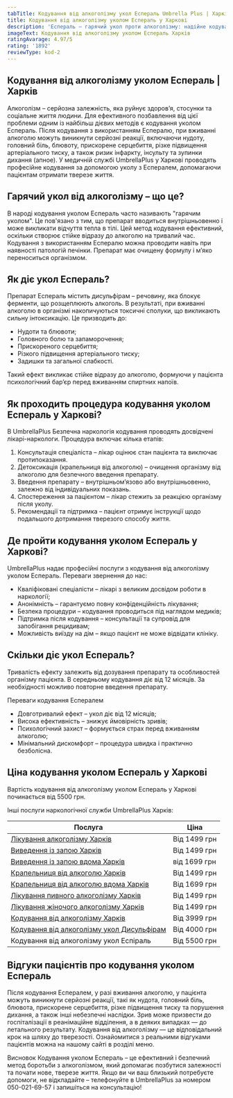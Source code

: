 ```yaml
---
tabTitle: Кодування від алкоголізму укол Еспераль Umbrella Plus | Харків | Від 5500 грн
title: Кодування від алкоголізму уколом Еспераль у Харкові
description: 'Еспераль – гарячий укол проти алкоголізму: надійне кодування у Харкові'
imageText: Кодування від алкоголізму уколом Еспераль Харків
ratingAvarage: 4.97/5
rating: '1892'
reviewType: kod-2
---
```


## Кодування від алкоголізму уколом Еспераль | Харків

Алкоголізм – серйозна залежність, яка руйнує здоров’я, стосунки та соціальне життя людини. Для ефективного позбавлення від цієї проблеми одним із найбільш дієвих методів є кодування уколом Еспераль. Після кодування з використанням Еспералю, при вживанні алкоголю можуть виникнути серйозні реакції, включаючи нудоту, головний біль, блювоту, прискорене серцебиття, різке підвищення артеріального тиску, а також ризик інфаркту, інсульту та зупинки дихання (апное). У медичній службі UmbrellaPlus у Харкові проводять професійне кодування за допомогою уколу з Еспералем, допомагаючи пацієнтам отримати тверезе життя.

## Гарячий укол від алкоголізму – що це?

В народі кодування уколом Еспераль часто називають "гарячим уколом". Це пов'язано з тим, що препарат вводиться внутрішньовенно і може викликати відчуття тепла в тілі. Цей метод кодування ефективний, оскільки створює стійке відразу до алкоголю на тривалий час. Кодування з використанням Еспералю можна проводити навіть при наявності патологій печінки. Препарат має очищену формулу і м’яко переноситься організмом.

## Як діє укол Еспераль?

Препарат Еспераль містить дисульфірам – речовину, яка блокує ферменти, що розщеплюють алкоголь. В результаті, при вживанні алкоголю в організмі накопичуються токсичні сполуки, що викликають сильну інтоксикацію. Це призводить до:

* Нудоти та блювоти;
* Головного болю та запаморочення;
* Прискореного серцебиття;
* Різкого підвищення артеріального тиску;
* Задишки та загальної слабкості.

Такий ефект викликає стійке відразу до алкоголю, формуючи у пацієнта психологічний бар’єр перед вживанням спиртних напоїв.

## Як проходить процедура кодування уколом Еспераль у Харкові?

В UmbrellaPlus Безпечна наркологія кодування проводять досвідчені лікарі-наркологи. Процедура включає кілька етапів:

1. Консультація спеціаліста – лікар оцінює стан пацієнта та виключає протипоказання.
2. Детоксикація (крапельниця від алкоголю) – очищення організму від алкоголю для безпечного введення препарату.
3. Введення препарату – внутрішньом’язово або внутрішньовенно, залежно від індивідуальних показань.
4. Спостереження за пацієнтом – лікар стежить за реакцією організму після уколу.
5. Рекомендації та підтримка – пацієнт отримує інструкції щодо подальшого дотримання тверезого способу життя.

## Де пройти кодування уколом Еспераль у Харкові?

UmbrellaPlus надає професійні послуги з кодування від алкоголізму уколом Еспераль. Переваги звернення до нас:

* Кваліфіковані спеціалісти – лікарі з великим досвідом роботи в наркології;
* Анонімність – гарантуємо повну конфіденційність лікування;
* Безпека процедури – кодування проводиться під наглядом медиків;
* Підтримка після кодування – консультації та супровід для запобігання рецидивам;
* Можливість виїзду на дім – якщо пацієнт не може відвідати клініку.

## Скільки діє укол Еспераль?

Тривалість ефекту залежить від дозування препарату та особливостей організму пацієнта. В середньому кодування діє від 12 місяців. За необхідності можливо повторне введення препарату.

Переваги кодування Еспералем

* Довготривалий ефект – укол діє від 12 місяців;
* Висока ефективність – знижує ймовірність зривів;
* Психологічний захист – формується страх перед вживанням алкоголю;
* Мінімальний дискомфорт – процедура швидка і практично безболісна.

## Ціна кодування уколом Еспераль у Харкові

Вартість кодування від алкоголізму уколом Еспераль у Харкові починається від 5500 грн.

Інші послуги наркологічної служби UmbrellaPlus Харків:

| Послуга                                                                                                                             | Ціна         |
| ----------------------------------------------------------------------------------------------------------------------------------- | ------------ |
| [Лікування алкоголізму Харків](https://umbrella-plus.com.ua/uk/kharkiv/lechenie-alkogolizma-kharkiv-ua/)                            | Від 1499 грн |
| [Виведення із запою Харків](https://umbrella-plus.com.ua/uk/kharkiv/vivod-iz-zapoia-kharkiv-ua/)                                    | Від 1499 грн |
| [Виведення із запою вдома Харків](https://umbrella-plus.com.ua/uk/kharkiv/vivod-iz-zapoia-na-domy-kharkiv-ua/)                      | від 1699 грн |
| [Крапельниця від алкоголю Харків](https://umbrella-plus.com.ua/uk/kharkiv/kapelnica_ot_alkogola_kharkiv-ua/)                        | Від 1499 грн |
| [Крапельниця від алкоголю вдома Харків](https://umbrella-plus.com.ua/uk/kharkiv/kapelnica_ot_alkogola_na_domy_kharkiv_ua/)          | Від 1699 грн |
| [Лікування пивного алкоголізму Харків](https://umbrella-plus.com.ua/uk/kharkiv/lechenie-pivnogo-alkogolizma-kharkiv-ua/)            | Від 1499 грн |
| [Лікування жіночого алкоголізму Харків](https://umbrella-plus.com.ua/uk/kharkiv/lechenie-jenskogo-alkogolizma-kharkiv-ua/)          | Від 1499 грн |
| [Кодування від алкоголізму Харків](https://umbrella-plus.com.ua/uk/kharkiv/kodirovka-ot-alkogolia-kharkiv-ua/)                      | Від 3999 грн |
| [Кодування від алкоголізму укол Дисульфірам](https://umbrella-plus.com.ua/uk/kharkiv/kodirovka-ot-alkogolia-disulfiram-kharkiv-ua/) | Від 4000 грн |
| Кодування від алкоголізму укол Еспіраль                                                                                             | Від 5500 грн |

## Відгуки пацієнтів про кодування уколом Еспераль

Після кодування Еспералем, у разі вживання алкоголю, у пацієнта можуть виникнути серйозні реакції, такі як нудота, головний біль, блювота, прискорене серцебиття, різке підвищення тиску та порушення дихання, а також інші небезпечні наслідки. Зрив може призвести до госпіталізації в реанімаційне відділення, а в деяких випадках — до летального результату. Кодування від алкоголізму — це відповідальний крок на шляху до тверезості. Ознайомитися з реальними відгуками пацієнтів можна на нашому сайті в розділі меню.

Висновок
Кодування уколом Еспераль – це ефективний і безпечний метод боротьби з алкоголізмом, який допомагає позбутися залежності та почати нове, тверезе життя. Якщо ви чи ваш близький потребуєте допомоги, не відкладайте – телефонуйте в UmbrellaPlus за номером 050-021-69-57 і запишіться на консультацію!

